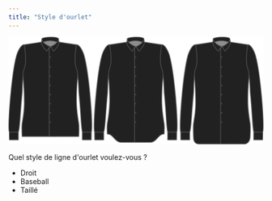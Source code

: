 ```yaml
---
title: "Style d'ourlet"
---
```


![Style d'ourlet](hemstyle.svg)

Quel style de ligne d'ourlet voulez-vous ?

- Droit
- Baseball
- Taillé




